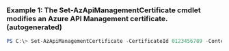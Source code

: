 ### Example 1: The Set-AzApiManagementCertificate cmdlet modifies an Azure API Management certificate. (autogenerated)
```powershell
PS C:\> Set-AzApiManagementCertificate -CertificateId 0123456789 -Context $ApiMgmtContext -PfxBytes <Byte[]> -PfxPassword 2222
```

